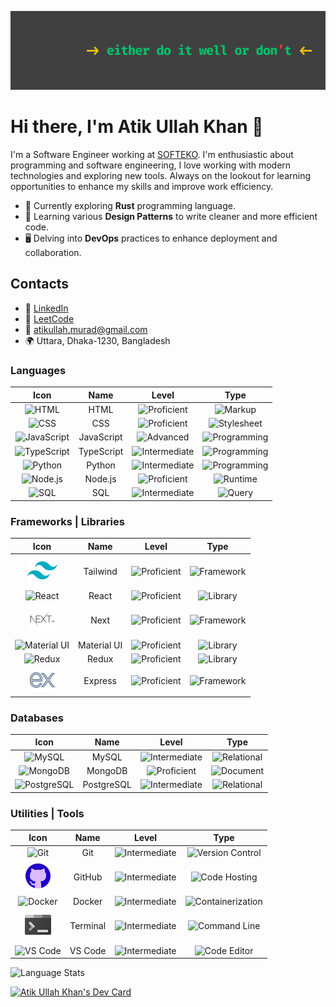 ![Image](./images/linkedIn-cp.png)

# Hi there, I'm Atik Ullah Khan 👋

I'm a Software Engineer working at [SOFTEKO](https://www.softeko.co). I'm enthusiastic about programming and software engineering, I love working with modern technologies and exploring new tools. Always on the lookout for learning opportunities to enhance my skills and improve work efficiency.

- 🦀 Currently exploring **Rust** programming language.
- 🧩 Learning various **Design Patterns** to write cleaner and more efficient code.
- 🖥️ Delving into **DevOps** practices to enhance deployment and collaboration.

## Contacts

- 🔗 [LinkedIn](https://www.linkedin.com/in/proatik)
- 🚀 [LeetCode](https://leetcode.com/u/proatik/)
- 📧 atikullah.murad@gmail.com
- 🌍 Uttara, Dhaka-1230, Bangladesh

### Languages

|                                 Icon                                 |    Name    |                                  Level                                  |                               Type                               |
| :------------------------------------------------------------------: | :--------: | :---------------------------------------------------------------------: | :--------------------------------------------------------------: |
|      ![HTML](https://img.icons8.com/color/48/000000/html-5.png)      |    HTML    |     ![Proficient](https://img.shields.io/badge/Proficient-firebric)     |      ![Markup](https://img.shields.io/badge/Markup-dimgray)      |
|       ![CSS](https://img.icons8.com/color/48/000000/css3.png)        |    CSS     |     ![Proficient](https://img.shields.io/badge/Proficient-firebric)     |  ![Stylesheet](https://img.shields.io/badge/Stylesheet-dimgray)  |
| ![JavaScript](https://img.icons8.com/color/48/000000/javascript.png) | JavaScript |         ![Advanced](https://img.shields.io/badge/Advanced-blue)         | ![Programming](https://img.shields.io/badge/Programming-crimson) |
| ![TypeScript](https://img.icons8.com/color/48/000000/typescript.png) | TypeScript | ![Intermediate](https://img.shields.io/badge/Intermediate-mediumpurple) | ![Programming](https://img.shields.io/badge/Programming-crimson) |
|     ![Python](https://img.icons8.com/color/48/000000/python.png)     |   Python   | ![Intermediate](https://img.shields.io/badge/Intermediate-mediumpurple) | ![Programming](https://img.shields.io/badge/Programming-crimson) |
|    ![Node.js](https://img.icons8.com/color/48/000000/nodejs.png)     |  Node.js   |     ![Proficient](https://img.shields.io/badge/Proficient-firebric)     |  ![Runtime](https://img.shields.io/badge/Runtime-darkslategray)  |
|        ![SQL](https://img.icons8.com/color/48/000000/sql.png)        |    SQL     | ![Intermediate](https://img.shields.io/badge/Intermediate-mediumpurple) |   ![Query](https://img.shields.io/badge/Query-mediumvioletred)   |

### Frameworks | Libraries

|                                  Icon                                  |    Name     |                              Level                              |                              Type                              |
| :--------------------------------------------------------------------: | :---------: | :-------------------------------------------------------------: | :------------------------------------------------------------: |
|                 ![Tailwind](./images/tailwind-css.png)                 |  Tailwind   | ![Proficient](https://img.shields.io/badge/Proficient-firebric) |  ![Framework](https://img.shields.io/badge/Framework-crimson)  |
|   ![React](https://img.icons8.com/color/48/000000/react-native.png)    |    React    | ![Proficient](https://img.shields.io/badge/Proficient-firebric) | ![Library](https://img.shields.io/badge/Library-darkslategray) |
|                     ![Next](./images/next-js.png)                      |    Next     | ![Proficient](https://img.shields.io/badge/Proficient-firebric) |  ![Framework](https://img.shields.io/badge/Framework-crimson)  |
| ![Material UI](https://img.icons8.com/color/48/000000/material-ui.png) | Material UI | ![Proficient](https://img.shields.io/badge/Proficient-firebric) | ![Library](https://img.shields.io/badge/Library-darkslategray) |
|       ![Redux](https://img.icons8.com/color/48/000000/redux.png)       |    Redux    | ![Proficient](https://img.shields.io/badge/Proficient-firebric) | ![Library](https://img.shields.io/badge/Library-darkslategray) |
|                  ![Express](./images/express-js.png)                   |   Express   | ![Proficient](https://img.shields.io/badge/Proficient-firebric) |  ![Framework](https://img.shields.io/badge/Framework-crimson)  |

### Databases

|                                 Icon                                  |    Name    |                                  Level                                  |                               Type                               |
| :-------------------------------------------------------------------: | :--------: | :---------------------------------------------------------------------: | :--------------------------------------------------------------: |
|    ![MySQL](https://img.icons8.com/color/48/000000/mysql-logo.png)    |   MySQL    | ![Intermediate](https://img.shields.io/badge/Intermediate-mediumpurple) |  ![Relational](https://img.shields.io/badge/Relational-crimson)  |
|    ![MongoDB](https://img.icons8.com/color/48/000000/mongodb.png)     |  MongoDB   |     ![Proficient](https://img.shields.io/badge/Proficient-firebric)     | ![Document](https://img.shields.io/badge/Document-darkslategray) |
| ![PostgreSQL](https://img.icons8.com/color/48/000000/postgreesql.png) | PostgreSQL | ![Intermediate](https://img.shields.io/badge/Intermediate-mediumpurple) |  ![Relational](https://img.shields.io/badge/Relational-crimson)  |

### Utilities | Tools

|                                      Icon                                      |   Name   |                                  Level                                  |                                     Type                                      |
| :----------------------------------------------------------------------------: | :------: | :---------------------------------------------------------------------: | :---------------------------------------------------------------------------: |
|             ![Git](https://img.icons8.com/color/48/000000/git.png)             |   Git    | ![Intermediate](https://img.shields.io/badge/Intermediate-mediumpurple) |   ![Version Control](https://img.shields.io/badge/VersionControl-orangered)   |
|                         ![GitHub](./images/github.png)                         |  GitHub  | ![Intermediate](https://img.shields.io/badge/Intermediate-mediumpurple) |     ![Code Hosting](https://img.shields.io/badge/CodeHosting-mediumblue)      |
|          ![Docker](https://img.icons8.com/color/48/000000/docker.png)          |  Docker  | ![Intermediate](https://img.shields.io/badge/Intermediate-mediumpurple) | ![Containerization](https://img.shields.io/badge/Containerization-dodgerblue) |
|                       ![Terminal](./images/terminal.png)                       | Terminal | ![Intermediate](https://img.shields.io/badge/Intermediate-mediumpurple) |    ![Command Line](https://img.shields.io/badge/CommandLine-darkslategray)    |
| ![VS Code](https://img.icons8.com/color/48/000000/visual-studio-code-2019.png) | VS Code  | ![Intermediate](https://img.shields.io/badge/Intermediate-mediumpurple) |      ![Code Editor](https://img.shields.io/badge/CodeEditor-dodgerblue)       |

![Language Stats](https://github-readme-stats.vercel.app/api/top-langs?username=proatik&show_icons=true&locale=en&layout=compact)

<a href="https://app.daily.dev/proatik"><img src="https://api.daily.dev/devcards/a745eedee319426582e2ffe6b8b2dcce.png?r=yu8" width="400" alt="Atik Ullah Khan's Dev Card"/></a>
